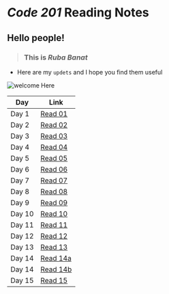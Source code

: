 # *Code 201* Reading Notes 

## Hello people!

> ###  This is ***Ruba Banat*** 
- Here are my `updets`  and I hope you find them useful 

![welcome Here](https://res.cloudinary.com/practicaldev/image/fetch/s--xk_bukJd--/c_imagga_scale,f_auto,fl_progressive,h_420,q_auto,w_1000/https://thepracticaldev.s3.amazonaws.com/i/mrwi729n6z36y41in2sh.jpg)


Day | Link
------------ | -------------
Day 1 | [Read 01](https://rubabanat.github.io/Reading_Notes/class-01)
Day 2 | [Read 02](https://rubabanat.github.io/Reading_Notes/class-02)
Day 3 | [Read 03](https://rubabanat.github.io/Reading_Notes/class-03)
Day 4 | [Read 04](https://rubabanat.github.io/Reading_Notes/class-04)
Day 5 | [Read 05](https://rubabanat.github.io/Reading_Notes/class-05)
Day 6 | [Read 06](https://rubabanat.github.io/Reading_Notes/class-06)
Day 7 | [Read 07](https://rubabanat.github.io/Reading_Notes/class-07)
Day 8 | [Read 08](https://rubabanat.github.io/Reading_Notes/class-08)
Day 9 | [Read 09](https://rubabanat.github.io/Reading_Notes/class-09)
Day 10| [Read 10](https://rubabanat.github.io/Reading_Notes/class-10)
Day 11| [Read 11](https://rubabanat.github.io/Reading_Notes/class-11)
Day 12| [Read 12](https://rubabanat.github.io/Reading_Notes/class-12)
Day 13| [Read 13](https://rubabanat.github.io/Reading_Notes/class-13)
Day 14| [Read 14a](https://rubabanat.github.io/Reading_Notes/class-14a)
Day 14| [Read 14b](https://rubabanat.github.io/Reading_Notes/class-14b)
Day 15| [Read 15]()



